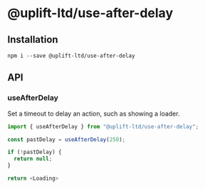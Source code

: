 # @uplift-ltd/use-after-delay

## Installation

    npm i --save @uplift-ltd/use-after-delay

## API

### useAfterDelay

Set a timeout to delay an action, such as showing a loader.

```ts
import { useAfterDelay } from "@uplift-ltd/use-after-delay";

const pastDelay = useAfterDelay(250);

if (!pastDelay) {
  return null;
}

return <Loading>
```
